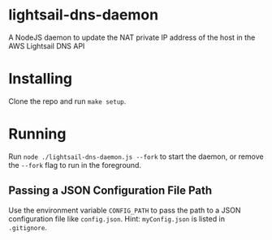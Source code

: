 # lightsail-dns-daemon
A NodeJS daemon to update the NAT private IP address of the host in the AWS Lightsail DNS API

# Installing
Clone the repo and run `make setup`.

# Running
Run `node ./lightsail-dns-daemon.js --fork` to start the daemon, or remove the `--fork` flag to run in the foreground.

## Passing a JSON Configuration File Path
Use the environment variable `CONFIG_PATH` to pass the path to a JSON configuration file like `config.json`.
Hint: `myConfig.json` is listed in `.gitignore`.
